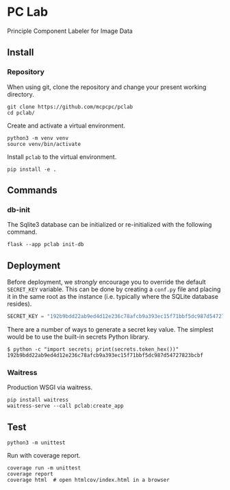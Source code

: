 # PC Lab

Principle Component Labeler for Image Data

## Install

### Repository

When using git, clone the repository and change your present working directory.

```shell
git clone https://github.com/mcpcpc/pclab
cd pclab/
```
Create and activate a virtual environment.

```shell
python3 -m venv venv
source venv/bin/activate
```

Install `pclab` to the virtual environment.

```shell
pip install -e .
```

## Commands

### db-init

The Sqlite3 database can be initialized or re-initialized with the
following command.

```shell
flask --app pclab init-db
```

## Deployment

Before deployment, we *strongly* encourage you to override the
default `SECRET_KEY` variable. This can be done by creating a
`conf.py` file and placing it in the same root as the instance (i.e. typically where the SQLite database resides).

```python
SECRET_KEY = "192b9bdd22ab9ed4d12e236c78afcb9a393ec15f71bbf5dc987d54727823bcbf"
```

There are a number of ways to generate a secret key value. The
simplest would be to use the built-in secrets Python library.

```shell
$ python -c "import secrets; print(secrets.token_hex())"
192b9bdd22ab9ed4d12e236c78afcb9a393ec15f71bbf5dc987d54727823bcbf
```

### Waitress

Production WSGI via waitress.

```shell
pip install waitress
waitress-serve --call pclab:create_app
```

## Test

```shell
python3 -m unittest
```

Run with coverage report.

```shell
coverage run -m unittest
coverage report
coverage html  # open htmlcov/index.html in a browser
```
